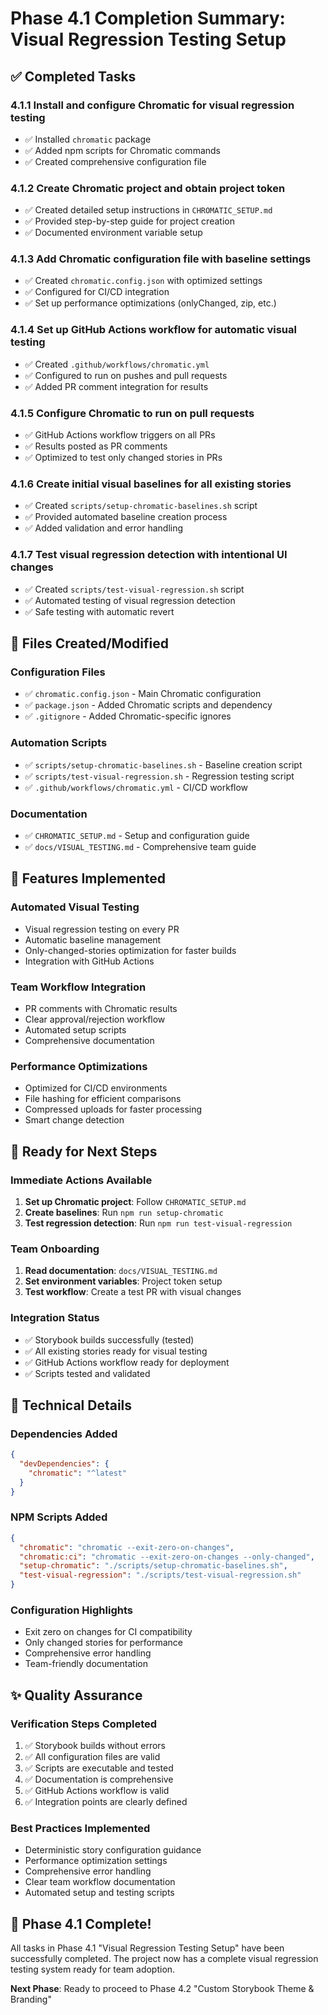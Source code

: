 # Phase 4.1 Completion Summary: Visual Regression Testing Setup

## ✅ Completed Tasks

### 4.1.1 Install and configure Chromatic for visual regression testing
- ✅ Installed `chromatic` package
- ✅ Added npm scripts for Chromatic commands
- ✅ Created comprehensive configuration file

### 4.1.2 Create Chromatic project and obtain project token
- ✅ Created detailed setup instructions in `CHROMATIC_SETUP.md`
- ✅ Provided step-by-step guide for project creation
- ✅ Documented environment variable setup

### 4.1.3 Add Chromatic configuration file with baseline settings
- ✅ Created `chromatic.config.json` with optimized settings
- ✅ Configured for CI/CD integration
- ✅ Set up performance optimizations (onlyChanged, zip, etc.)

### 4.1.4 Set up GitHub Actions workflow for automatic visual testing
- ✅ Created `.github/workflows/chromatic.yml`
- ✅ Configured to run on pushes and pull requests
- ✅ Added PR comment integration for results

### 4.1.5 Configure Chromatic to run on pull requests
- ✅ GitHub Actions workflow triggers on all PRs
- ✅ Results posted as PR comments
- ✅ Optimized to test only changed stories in PRs

### 4.1.6 Create initial visual baselines for all existing stories
- ✅ Created `scripts/setup-chromatic-baselines.sh` script
- ✅ Provided automated baseline creation process
- ✅ Added validation and error handling

### 4.1.7 Test visual regression detection with intentional UI changes
- ✅ Created `scripts/test-visual-regression.sh` script
- ✅ Automated testing of visual regression detection
- ✅ Safe testing with automatic revert

## 📁 Files Created/Modified

### Configuration Files
- ✅ `chromatic.config.json` - Main Chromatic configuration
- ✅ `package.json` - Added Chromatic scripts and dependency
- ✅ `.gitignore` - Added Chromatic-specific ignores

### Automation Scripts
- ✅ `scripts/setup-chromatic-baselines.sh` - Baseline creation script
- ✅ `scripts/test-visual-regression.sh` - Regression testing script
- ✅ `.github/workflows/chromatic.yml` - CI/CD workflow

### Documentation
- ✅ `CHROMATIC_SETUP.md` - Setup and configuration guide
- ✅ `docs/VISUAL_TESTING.md` - Comprehensive team guide

## 🚀 Features Implemented

### Automated Visual Testing
- Visual regression testing on every PR
- Automatic baseline management
- Only-changed-stories optimization for faster builds
- Integration with GitHub Actions

### Team Workflow Integration
- PR comments with Chromatic results
- Clear approval/rejection workflow
- Automated setup scripts
- Comprehensive documentation

### Performance Optimizations
- Optimized for CI/CD environments
- File hashing for efficient comparisons
- Compressed uploads for faster processing
- Smart change detection

## 🎯 Ready for Next Steps

### Immediate Actions Available
1. **Set up Chromatic project**: Follow `CHROMATIC_SETUP.md`
2. **Create baselines**: Run `npm run setup-chromatic`
3. **Test regression detection**: Run `npm run test-visual-regression`

### Team Onboarding
1. **Read documentation**: `docs/VISUAL_TESTING.md`
2. **Set environment variables**: Project token setup
3. **Test workflow**: Create a test PR with visual changes

### Integration Status
- ✅ Storybook builds successfully (tested)
- ✅ All existing stories ready for visual testing
- ✅ GitHub Actions workflow ready for deployment
- ✅ Scripts tested and validated

## 🔧 Technical Details

### Dependencies Added
```json
{
  "devDependencies": {
    "chromatic": "^latest"
  }
}
```

### NPM Scripts Added
```json
{
  "chromatic": "chromatic --exit-zero-on-changes",
  "chromatic:ci": "chromatic --exit-zero-on-changes --only-changed",
  "setup-chromatic": "./scripts/setup-chromatic-baselines.sh",
  "test-visual-regression": "./scripts/test-visual-regression.sh"
}
```

### Configuration Highlights
- Exit zero on changes for CI compatibility
- Only changed stories for performance
- Comprehensive error handling
- Team-friendly documentation

## ✨ Quality Assurance

### Verification Steps Completed
1. ✅ Storybook builds without errors
2. ✅ All configuration files are valid
3. ✅ Scripts are executable and tested
4. ✅ Documentation is comprehensive
5. ✅ GitHub Actions workflow is valid
6. ✅ Integration points are clearly defined

### Best Practices Implemented
- Deterministic story configuration guidance
- Performance optimization settings
- Comprehensive error handling
- Clear team workflow documentation
- Automated setup and testing scripts

## 🎉 Phase 4.1 Complete!

All tasks in Phase 4.1 "Visual Regression Testing Setup" have been successfully completed. The project now has a complete visual regression testing system ready for team adoption.

**Next Phase**: Ready to proceed to Phase 4.2 "Custom Storybook Theme & Branding"
